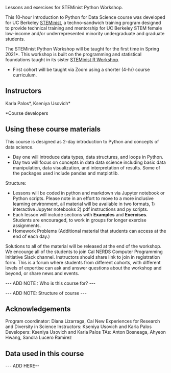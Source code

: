 Lessons and exercises for STEMinist Python Workshop.

This 10-hour Introduction to Python for Data Science course was developed for UC Berkeley [STEMinist](http://calnerds.berkeley.edu/programs/steminist), a techno-sandwich training program designed to provide technical training and mentorship for UC Berkeley STEM female low-income and/or underrepresented minority undergraduate and graduate students.  

The STEMinist Python Workshop will be taught for the first time in Spring 2021*. This workshop is built on the programming and statistical foundations taught in its sister [STEMinist R Workshop](https://github.com/ecalfee/STEMinist_R). 
* First cohort will be taught via Zoom using a shorter (4-hr) course curriculum. 

## Instructors
Karla Palos*, Kseniya Usovich*  

*Course developers

## Using these course materials

This course is designed as 2-day introduction to Python and concepts of data science. 
  - Day one will introduce data types, data structures, and loops in Python. 
  - Day two will focus on concepts in data data science including basic data manipulation, data visualization, and interpretation of results. Some of the packages used include pandas and matplotlib. 
  

Structure:
  - Lessons will be coded in python and markdown via Jupyter notebook or Python scripts. Please note in an effort to move to a more inclusive learning environment, all material will be available in two formats, 1) interactive Jupyter notebooks 2) pdf instructions and py scripts. 
  - Each lesson will include sections with **Examples** and **Exercises**. Students are encouraged, to work in groups for longer exercise assignments. 
  - Homework Problems (Additional material that students can access at the end of each day.) 
  
Solutions to all of the material will be released at the end of the workshop.
We encourge all of the students to join Cal NERDS Computer Programming Initiative Slack channel. Instructors should share link to join in registration form. This is a forum where students from different cohorts, with different levels of expertise can ask and answer questions about the workshop and beyond, or share news and events. 

--- ADD NOTE : Who is this course for? --- 

--- ADD NOTE: Structure of course --- 

## Acknowledgements
Program coordinator: Diana Lizarraga, Cal New Experiences for Research and Diversity in Science 
Instructors: Kseniya Usovich and Karla Palos 
Developers: Kseniya Usovich and Karla Palos 
TAs: Anton Bosneaga, Ahyeon Hwang, Sandra Lucero Ramirez


## Data used in this course
--- ADD HERE-- 
